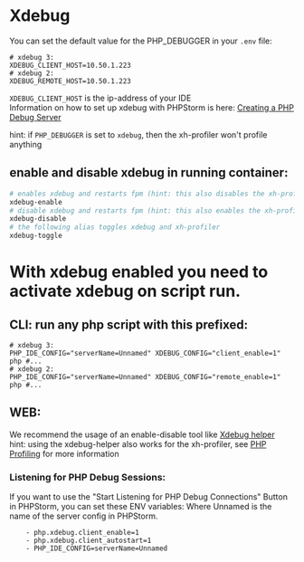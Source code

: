 # Xdebug

You can set the default value for the PHP_DEBUGGER in your `.env` file:
````env
# xdebug 3:
XDEBUG_CLIENT_HOST=10.50.1.223
# xdebug 2:
XDEBUG_REMOTE_HOST=10.50.1.223
````

`XDEBUG_CLIENT_HOST` is the ip-address of your IDE <br />
Information on how to set up xdebug with PHPStorm is here: [Creating a PHP Debug Server](https://www.jetbrains.com/help/phpstorm/creating-a-php-debug-server-configuration.html)

hint: if `PHP_DEBUGGER` is set to `xdebug`, then the xh-profiler won't profile anything 

## enable and disable xdebug in running container:

````bash
# enables xdebug and restarts fpm (hint: this also disables the xh-profiler)
xdebug-enable
# disable xdebug and restarts fpm (hint: this also enables the xh-profiler)
xdebug-disable
# the following alias toggles xdebug and xh-profiler
xdebug-toggle
````

# With xdebug enabled you need to activate xdebug on script run.

## CLI: run any php script with this prefixed:
````
# xdebug 3:
PHP_IDE_CONFIG="serverName=Unnamed" XDEBUG_CONFIG="client_enable=1" php #...
# xdebug 2:
PHP_IDE_CONFIG="serverName=Unnamed" XDEBUG_CONFIG="remote_enable=1" php #...
````

## WEB:

We recommend the usage of an enable-disable tool like [Xdebug helper](https://chrome.google.com/webstore/detail/xdebug-helper/eadndfjplgieldjbigjakmdgkmoaaaoc)
<br />hint: using the xdebug-helper also works for the xh-profiler, see [PHP Profiling](profiling.md) for more information

### Listening for PHP Debug Sessions:

If you want to use the "Start Listening for PHP Debug Connections" Button in PHPStorm, you can set these ENV variables:
Where Unnamed is the name of the server config in PHPStorm.
````
    - php.xdebug.client_enable=1
    - php.xdebug.client_autostart=1
    - PHP_IDE_CONFIG=serverName=Unnamed
````
